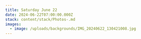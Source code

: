 ```yaml
---
title: Saturday June 22
date: 2024-06-22T07:00:00.000Z
stack: content/stack/Photos-.md
images:
  - image: /uploads/backgrounds/IMG_20240622_130421008.jpg
---
```


